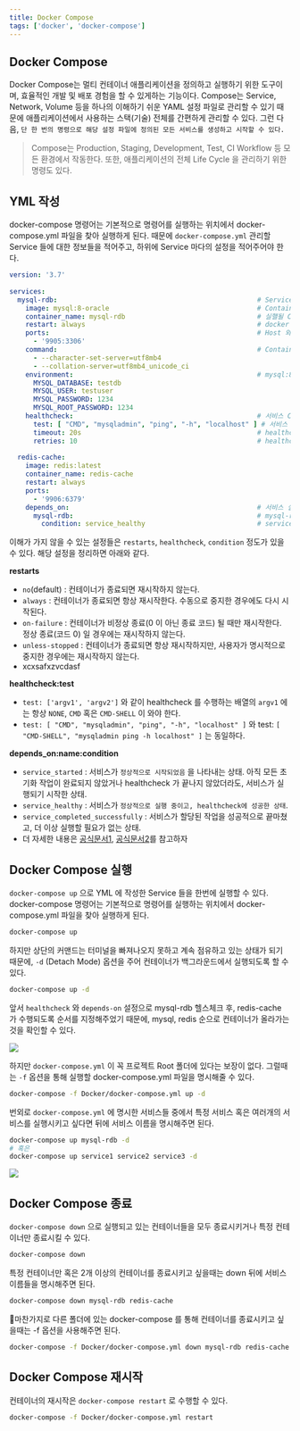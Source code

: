 ```yaml
---
title: Docker Compose
tags: ['docker', 'docker-compose']
---
```


## Docker Compose
Docker Compose는 멀티 컨테이너 애플리케이션을 정의하고 실행하기 위한 도구이며, 효율적인 개발 및 배포 경험을 할 수 있게하는 기능이다. Compose는 Service, Network, Volume 등을 하나의 이해하기 쉬운 YAML 설정 파일로 관리할 수 있기 때문에 애플리케이션에서 사용하는 스택(기술) 전체를 간편하게 관리할 수 있다. 그런 다음, `단 한 번의 명령으로 해당 설정 파일에 정의된 모든 서비스를 생성하고 시작할 수 있다.`

> Compose는 Production, Staging, Development, Test, CI Workflow 등 모든 환경에서 작동한다. 또한, 애플리케이션의 전체 Life Cycle 을 관리하기 위한 명령도 있다.

## YML 작성
docker-compose 명령어는 기본적으로 명령어를 실행하는 위치에서 docker-compose.yml 파일을 찾아 실행하게 된다. 때문에 `docker-compose.yml` 관리할 Service 들에 대한 정보들을 적어주고, 하위에 Service 마다의 설정을 적어주어야 한다. 

```yml
version: '3.7'  
  
services:  
  mysql-rdb:                                                  # Service Name 명시 (자유롭게)  
    image: mysql:8-oracle                                     # Container 를 생성하기 위한 Base Image 를 명시 (Value 를 자유롭게)  
    container_name: mysql-rdb                                 # 실핼될 Container 의 이름을 명시 (Value 를 자유롭게)  
    restart: always                                           # docker compose restart 와 같은 명시적인 작업으로으로 인해 재시작될 경우, redis-cache 라는 서비스도 항상 재실행하겠다는 의미.  
    ports:                                                    # Host 와 Container 의 Port 를 연결  
      - '9905:3306'  
    command:                                                  # Container 가 시작 시점에 수행할 명령을 지정 (여기서는 옵션)  
      - --character-set-server=utf8mb4  
      - --collation-server=utf8mb4_unicode_ci  
    environment:                                              # mysql:8-oracle 에서 사용할 수 있는 Environment 값들을 하위에 명시  
      MYSQL_DATABASE: testdb  
      MYSQL_USER: testuser  
      MYSQL_PASSWORD: 1234  
      MYSQL_ROOT_PASSWORD: 1234  
    healthcheck:                                              # 서비스 Container 가 정상인지 확인할 수 있는 설정들을 하위에 명시  
      test: [ "CMD", "mysqladmin", "ping", "-h", "localhost" ] # 서비스 Container 가 정상인지 확인할 수 있는 명령을 명시
      timeout: 20s                                            # healthcheck 시간 제한을 설정하는 데 사용. 20초를 초과하면 해당 검사는 실패로 간주  
      retries: 10                                             # healthcheck 가 연속으로 10번 실패할 때만 컨테이너를 비정상 상태로 간주하거나, 재시작 정책을 실행.  
  
  redis-cache:  
    image: redis:latest  
    container_name: redis-cache  
    restart: always  
    ports:  
      - '9906:6379'  
    depends_on:                                               # 서비스 실행순서를 정의할 수 있는 설정.  
      mysql-rdb:                                              # mysql-rdb 이라는 서비스가  
        condition: service_healthy                            # service_healthy(healthcheck 의 결과) 이면 redis-cache 서비스를 실행. 
```


이해가 가지 않을 수 있는 설정들은 `restarts`, `healthcheck`, `condition` 정도가 있을 수 있다. 해당 설정을 정리하면 아래와 같다.

**restarts**
- `no`(default) : 컨테이너가 종료되면 재시작하지 않는다.
- `always` : 컨테이너가 종료되면 항상 재시작한다. 수동으로 중지한 경우에도 다시 시작된다.
- `on-failure` : 컨테이너가 비정상 종료(0 이 아닌 종료 코드) 될 때만 재시작한다. 정상 종료(코드 0) 일 경우에는 재시작하지 않는다.
- `unless-stopped` : 컨테이너가 종료되면 항상 재시작하지만, 사용자가 명시적으로 중지한 경우에는 재시작하지 않는다.
- xcxsafxzvcdasf

**healthcheck:test**
- `test: ['argv1', 'argv2']` 와 같이 healthcheck 를 수행하는 배열의 `argv1` 에는 항상 `NONE`, `CMD` 혹은 `CMD-SHELL` 이 와야 한다.
- `test: [ "CMD", "mysqladmin", "ping", "-h", "localhost" ]` 와 test: `[ "CMD-SHELL", "mysqladmin ping -h localhost" ]` 는 동일하다.
 
**depends_on:name:condition**
- `service_started` : 서비스가 `정상적으로 시작되었음` 을 나타내는 상태. 아직 모든 초기화 작업이 완료되지 않았거나 healthcheck 가 끝나지 않았더라도, 서비스가 실행되기 시작한 상태.
- `service_healthy` : 서비스가 `정상적으로 실행 중이고, healthcheck에 성공한 상태`.
- `service_completed_successfully` : 서비스가 할당된 작업을 성공적으로 끝마쳤고, 더 이상 실행할 필요가 없는 상태.
- 더 자세한 내용은 [공식문서1](https://docs.docker.com/reference/compose-file/services/#healthcheck), [공식문서2](https://docs.docker.com/compose/how-tos/startup-order/)를 참고하자

## Docker Compose 실행
`docker-compose up` 으로 YML 에 작성한 Service 들을 한번에 실행할 수 있다. docker-compose 명령어는 기본적으로 명령어를 실행하는 위치에서 docker-compose.yml 파일을 찾아 실행하게 된다.

```bash
docker-compose up
```


하지만 상단의 커맨드는 터미널을 빠져나오지 못하고 계속 점유하고 있는 상태가 되기 때문에, `-d` (Detach Mode) 옵션을 주어 컨테이너가 백그라운드에서 실행되도록 할 수 있다.

```bash
docker-compose up -d
```


앞서 `healthcheck` 와 `depends-on` 설정으로 mysql-rdb 헬스체크 후, redis-cache 가 수행되도록 순서를 지정해주었기 때문에, mysql, redis 순으로 컨테이너가 올라가는것을 확인할 수 있다.

![](Docker/images/Pasted%20image%2020240925123614.png)


하지만 `docker-compose.yml` 이 꼭 프로젝트 Root 폴더에 있다는 보장이 없다. 그럴때는 `-f` 옵션을 통해 실행할 docker-compose.yml 파일을 명시해줄 수 있다.

```bash
docker-compose -f Docker/docker-compose.yml up -d 
```


번외로 `docker-compose.yml` 에 명시한 서비스들 중에서 특정 서비스 혹은 여러개의 서비스를 실행시키고 싶다면 뒤에 서비스 이름을 명시해주면 된다.

```bash
docker-compose up mysql-rdb -d 
# 혹은
docker-compose up service1 service2 service3 -d
```

![](Docker/images/Pasted%20image%2020240925130757.png)

## Docker Compose 종료
`docker-compose down` 으로 실행되고 있는 컨테이너들을 모두 종료시키거나 특정 컨테이너만 종료시킬 수 있다.

```bash
docker-compose down
```


특정 컨테이너만 혹은 2개 이상의 컨테이너를 종료시키고 싶을때는 down 뒤에 서비스 이름들을 명시해주면 된다.

```bash
docker-compose down mysql-rdb redis-cache
```


마찬가지로 다른 폴더에 있는 docker-compose 를 통해 컨테이너를 종료시키고 싶을때는 -f 옵션을 사용해주면 된다.

```bash
docker-compose -f Docker/docker-compose.yml down mysql-rdb redis-cache
```


## Docker Compose 재시작
컨테이너의 재시작은 `docker-compose restart`  로 수행할 수 있다.

```bash
docker-compose -f Docker/docker-compose.yml restart
```
